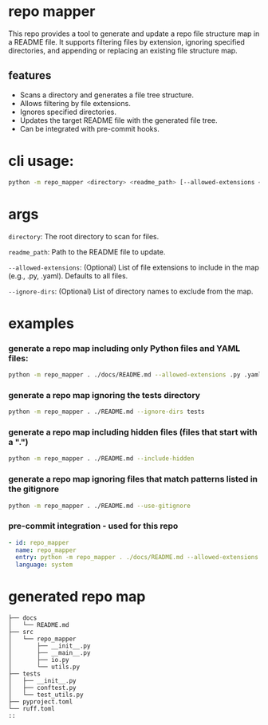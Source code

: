 # repo mapper
This repo provides a tool to generate and update a repo file structure map in a README file. It supports filtering files by extension, ignoring specified directories, and appending or replacing an existing file structure map.

## features

- Scans a directory and generates a file tree structure.
- Allows filtering by file extensions.
- Ignores specified directories.
- Updates the target README file with the generated file tree.
- Can be integrated with pre-commit hooks.

# cli usage:
```bash
python -m repo_mapper <directory> <readme_path> [--allowed-extensions <ext1> <ext2> ...] [--ignore-dirs <dir1> <dir2> ...]
```

# args
`directory`: The root directory to scan for files.

`readme_path`: Path to the README file to update.

`--allowed-extensions`: (Optional) List of file extensions to include in the map (e.g., .py, .yaml). Defaults to all files.

`--ignore-dirs`: (Optional) List of directory names to exclude from the map.


# examples
### generate a repo map including only Python files and YAML files:

```bash
python -m repo_mapper . ./docs/README.md --allowed-extensions .py .yaml
```

### generate a repo map ignoring the tests directory
```bash
python -m repo_mapper . ./README.md --ignore-dirs tests
```

### generate a repo map including hidden files (files that start with a ".")
```bash
python -m repo_mapper . ./README.md --include-hidden
```

### generate a repo map ignoring files that match patterns listed in the gitignore
```bash
python -m repo_mapper . ./README.md --use-gitignore
```


### pre-commit integration - used for this repo
```yaml
- id: repo_mapper
  name: repo_mapper
  entry: python -m repo_mapper . ./docs/README.md --allowed-extensions .py .yaml .toml .md --ignore-dirs mock_data --use-gitignore --include-hidden
  language: system
```

# generated repo map
```
├── docs
│   └── README.md
├── src
│   └── repo_mapper
│       ├── __init__.py
│       ├── __main__.py
│       ├── io.py
│       └── utils.py
├── tests
│   ├── __init__.py
│   ├── conftest.py
│   └── test_utils.py
├── pyproject.toml
└── ruff.toml
::
```